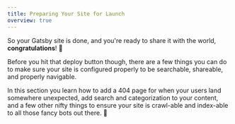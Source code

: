 ```yaml
---
title: Preparing Your Site for Launch
overview: true
---
```


So your Gatsby site is done, and you're ready to share it with the world, **congratulations**! 🎉

Before you hit that deploy button though, there are a few things you can do to make sure your site is configured properly to be searchable, shareable, and properly navigable.

In this section you learn how to add a 404 page for when your users land somewhere unexpected, add search and categorization to your content, and a few other nifty things to ensure your site is crawl-able and index-able to all those fancy bots out there. 🤖

<GuideList slug={props.slug} />